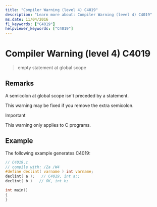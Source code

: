 ```yaml
---
title: "Compiler Warning (level 4) C4019"
description: "Learn more about: Compiler Warning (level 4) C4019"
ms.date: 11/04/2016
f1_keywords: ["C4019"]
helpviewer_keywords: ["C4019"]
---
```

# Compiler Warning (level 4) C4019

> empty statement at global scope

## Remarks

A semicolon at global scope isn't preceded by a statement.

This warning may be fixed if you remove the extra semicolon.

> [!Important] 
> This warning only applies to C programs.

## Example

The following example generates C4019:

```c
// C4019.c
// compile with: /Za /W4
#define declint( varname ) int varname;
declint( a );   // C4019, int a;;
declint( b )   // OK, int b;

int main()
{
}
```
